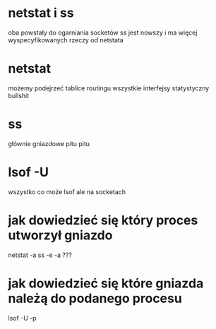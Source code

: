 # netstat i ss 
oba powstały do ogarniania socketów 
ss jest nowszy i ma więcej wyspecyfikowanych rzeczy od netstata
# netstat
możemy podejrzeć tablice routingu 
wszystkie interfejsy 
statystyczny bullshit

# ss 
głównie gniazdowe pitu pitu

# lsof -U 
wszystko co może lsof ale na socketach

# jak dowiedzieć się który proces utworzył gniazdo

netstat -a 
ss -e -a
???

# jak dowiedzieć się które gniazda należą do podanego procesu

lsof -U -p <PID>